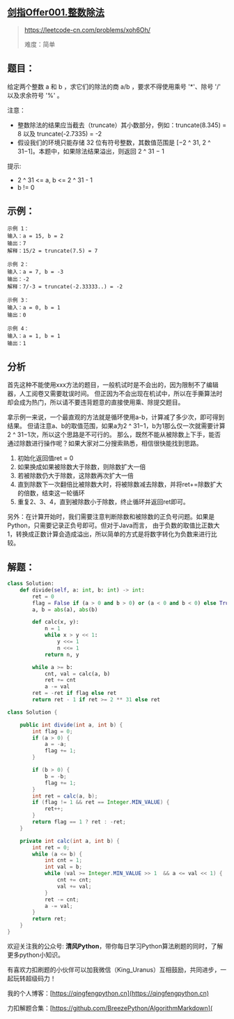 ## [剑指Offer001.整数除法](https://leetcode-cn.com/problems/xoh6Oh/)
> https://leetcode-cn.com/problems/xoh6Oh/
>
> 难度：简单

## 题目：

给定两个整数 a 和 b ，求它们的除法的商 a/b ，要求不得使用乘号 '*'、除号 '/' 以及求余符号 '%' 。

注意：

- 整数除法的结果应当截去（truncate）其小数部分，例如：truncate(8.345) = 8 以及 truncate(-2.7335) = -2
- 假设我们的环境只能存储 32 位有符号整数，其数值范围是 [−2 ^ 31, 2 ^ 31−1]。本题中，如果除法结果溢出，则返回 2 ^ 31 − 1

提示:

- 2 ^ 31 <= a, b <= 2 ^ 31 - 1
- b != 0

## 示例：

```
示例 1：
输入：a = 15, b = 2
输出：7
解释：15/2 = truncate(7.5) = 7

示例 2：
输入：a = 7, b = -3
输出：-2
解释：7/-3 = truncate(-2.33333..) = -2

示例 3：
输入：a = 0, b = 1
输出：0

示例 4：
输入：a = 1, b = 1
输出：1
```

## 分析

首先这种不能使用xxx方法的题目，一般机试时是不会出的，因为限制不了编辑器，人工阅卷又需要耽误时间。
但正因为不会出现在机试中，所以在手撕算法时却会成为热门，所以请不要违背题意的直接使用乘、除提交题目。

拿示例一来说，一个最直观的方法就是循环使用a-b，计算减了多少次，即可得到结果。
但请注意a、b的取值范围，如果a为2 ^ 31−1，b为1那么仅一次就需要计算2 ^ 31−1次，所以这个思路是不可行的。
那么，既然不能从被除数上下手，能否通过除数进行操作呢？如果大家对二分搜索熟悉，相信很快能找到思路。

1. 初始化返回值ret = 0
2. 如果换成如果被除数大于除数，则除数扩大一倍
3. 若被除数仍大于除数，这除数再次扩大一倍
4. 直到除数下一次翻倍比被除数大时，将被除数减去除数，并将ret+=除数扩大的倍数，结束这一轮循环
5. 重复2、3、4，直到被除数小于除数，终止循环并返回ret即可。 

另外：在计算开始时，我们需要注意判断除数和被除数的正负号问题。如果是Python，只需要记录正负号即可。但对于Java而言，
由于负数的取值比正数大1，转换成正数计算会造成溢出，所以简单的方式是将数字转化为负数来进行比较。

## 解题：

```python
class Solution:
    def divide(self, a: int, b: int) -> int:
        ret = 0
        flag = False if (a > 0 and b > 0) or (a < 0 and b < 0) else True
        a, b = abs(a), abs(b)

        def calc(x, y):
            n = 1
            while x > y << 1:
                y <<= 1
                n <<= 1
            return n, y

        while a >= b:
            cnt, val = calc(a, b)
            ret += cnt
            a -= val
        ret = -ret if flag else ret
        return ret - 1 if ret >= 2 ** 31 else ret
```

```java
class Solution {

    public int divide(int a, int b) {
        int flag = 0;
        if (a > 0) {
            a = -a;
            flag += 1;
        }

        if (b > 0) {
            b = -b;
            flag += 1;
        }
        int ret = calc(a, b);
        if (flag != 1 && ret == Integer.MIN_VALUE) {
            ret++;
        }
        return flag == 1 ? ret : -ret;
    }

    private int calc(int a, int b) {
        int ret = 0;
        while (a <= b) {
            int cnt = 1;
            int val = b;
            while (val >= Integer.MIN_VALUE >> 1  && a <= val << 1) {
                cnt += cnt;
                val += val;
            }
            ret -= cnt;
            a -= val;
        }
        return ret;
    }
}
```

欢迎关注我的公众号: **清风Python**，带你每日学习Python算法刷题的同时，了解更多python小知识。

有喜欢力扣刷题的小伙伴可以加我微信（King_Uranus）互相鼓励，共同进步，一起玩转超级码力！

我的个人博客：[https://qingfengpython.cn](https://qingfengpython.cn)

力扣解题合集：[https://github.com/BreezePython/AlgorithmMarkdown](